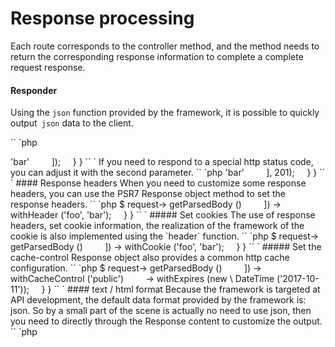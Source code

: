 # Response processing

Each route corresponds to the controller method, and the method needs to return the corresponding response information to complete a complete request response.

#### Responder

Using the `json` function provided by the framework, it is possible to quickly output` json` data to the client.

`` `php
<? php

namespace Controller;


use FastD \ Http \ ServerRequest;

class IndexController
{
    public function sayHello (ServerRequest $ request)
    {
        return json ([
            'foo' => 'bar'
        ]);
    }
}
`` `

If you need to respond to a special http status code, you can adjust it with the second parameter.

`` `php
<? php

namespace Controller;


use FastD \ Http \ ServerRequest;

class IndexController
{
    public function sayHello (ServerRequest $ request)
    {
        return json ([
            'foo' => 'bar'
        ], 201);
    }
}
`` `

#### Response headers

When you need to customize some response headers, you can use the PSR7 Response object method to set the response headers.

`` `php
<? php

namespace Controller;


use FastD \ Http \ ServerRequest;

class IndexController
{
    public function sayHello (ServerRequest $ request)
    {
        return json ([
            'args' => $ request-> getParsedBody ()
        ]) -> withHeader ('foo', 'bar');
    }
}
`` `

##### Set cookies

The use of response headers, set cookie information, the realization of the framework of the cookie is also implemented using the `header` function.

`` `php
<? php

namespace Controller;


use FastD \ Http \ ServerRequest;

class IndexController
{
    public function sayHello (ServerRequest $ request)
    {
        return json ([
            'args' => $ request-> getParsedBody ()
        ]) -> withCookie ('foo', 'bar');
    }
}
`` `

##### Set the cache-control

Response object also provides a common http cache configuration.

`` `php
<? php

namespace Controller;


use FastD \ Http \ ServerRequest;

class IndexController
{
    public function sayHello (ServerRequest $ request)
    {
        return json ([
            'args' => $ request-> getParsedBody ()
        ]) -> withCacheControl ('public')
        -> withExpires (new \ DateTime ('2017-10-11'));
    }
}
`` `

#### text / html format

Because the framework is targeted at API development, the default data format provided by the framework is: json. So by a small part of the scene is actually no need to use json, then you need to directly through the Response content to customize the output.

`` `php
<? php

namespace Controller;

use FastD \ Http \ Response;
use FastD \ Http \ ServerRequest;

class IndexController
{
    public function sayHello (ServerRequest $ request)
    {
        return new Response ('hello world');
    }
}
`` `

Next: [middleware] (en / basic / 2-5-middleware.md)